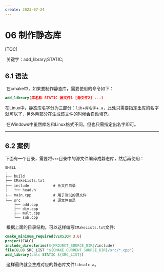 ```yaml
---
create: 2023-07-24
---
```

# 06 制作静态库

[TOC]

​	关键字：add_library;STATIC;

## 6.1 语法

​	在cmake中，如果要制作静态库，需要使用的命令如下：

```CMAKE
add_library(库名称 STATIC 源文件1 [源文件2] ...) 
```

​	在Linux中，静态库名字分为三部分：`lib`+`库名字`+`.a`，此处只需要指定出库的名字就可以了，另外两部分在生成该文件的时候会自动填充。

​	在Windows中虽然库名和Linux格式不同，但也只需指定出名字即可。

---

## 6.2 案例

​	下面有一个目录，需要将`src`目录中的源文件编译成静态库，然后再使用：

```
SHELL
.
├── build
├── CMakeLists.txt
├── include           # 头文件目录
│   └── head.h
├── main.cpp          # 用于测试的源文件
└── src               # 源文件目录
    ├── add.cpp
    ├── div.cpp
    ├── mult.cpp
    └── sub.cpp
```

​	根据上面的目录结构，可以这样编写`CMakeLists.txt`文件:

```CMAKE
cmake_minimum_required(VERSION 3.0)
project(CALC)
include_directories(${PROJECT_SOURCE_DIR}/include)
file(GLOB SRC_LIST "${CMAKE_CURRENT_SOURCE_DIR}/src/*.cpp")
add_library(calc STATIC ${SRC_LIST})
```

​		这样最终就会生成对应的静态库文件`libcalc.a`。